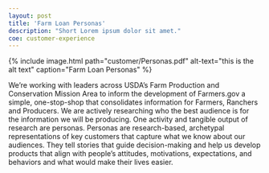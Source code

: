 ```yaml
---
layout: post
title: 'Farm Loan Personas'
description: "Short Lorem ipsum dolor sit amet."
coe: customer-experience
---
```


{% include image.html path="customer/Personas.pdf" alt-text="this is the alt text" caption="Farm Loan Personas" %}

We’re working with leaders across USDA’s Farm Production and Conservation Mission Area to inform the development of Farmers.gov a simple, one-stop-shop that consolidates information for Farmers, Ranchers and Producers.  We are actively researching who the best audience is for the information we will be producing.  One activity and tangible output of research are personas.  Personas are research-based, archetypal representations of key customers that capture what we know about our audiences. They tell stories that guide decision-making and help us develop products that align with people’s attitudes, motivations, expectations, and behaviors and what would make their lives easier.
